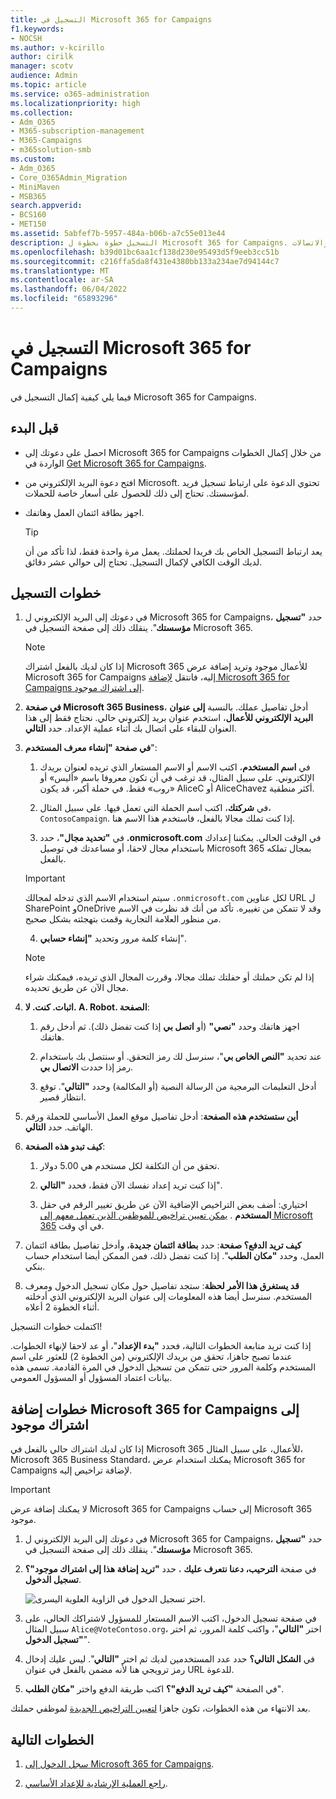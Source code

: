 ```yaml
---
title: التسجيل في Microsoft 365 for Campaigns
f1.keywords:
- NOCSH
ms.author: v-kcirillo
author: cirilk
manager: scotv
audience: Admin
ms.topic: article
ms.service: o365-administration
ms.localizationpriority: high
ms.collection:
- Adm_O365
- M365-subscription-management
- M365-Campaigns
- m365solution-smb
ms.custom:
- Adm_O365
- Core_O365Admin_Migration
- MiniMaven
- MSB365
search.appverid:
- BCS160
- MET150
ms.assetid: 5abfef7b-5957-484a-b06b-a7c55e013e44
description: التسجيل خطوة بخطوة ل Microsoft 365 for Campaigns. قم بحماية حملتك من تهديدات الأمان عبر الإنترنت للبريد الإلكتروني والبيانات والاتصالات.
ms.openlocfilehash: b39d01bc6aa1cf138d230e95493d5f9eeb3cc51b
ms.sourcegitcommit: c216ffa5da8f431e4380bb133a234ae7d94144c7
ms.translationtype: MT
ms.contentlocale: ar-SA
ms.lasthandoff: 06/04/2022
ms.locfileid: "65893296"
---
```

# <a name="sign-up-for-microsoft-365-for-campaigns"></a>التسجيل في Microsoft 365 for Campaigns 

فيما يلي كيفية إكمال التسجيل في Microsoft 365 for Campaigns.

## <a name="before-you-begin"></a>قبل البدء

- احصل على دعوتك إلى Microsoft 365 for Campaigns من خلال إكمال الخطوات الواردة في [Get Microsoft 365 for Campaigns](get-microsoft-365-campaigns.md).
- افتح دعوة البريد الإلكتروني من Microsoft. تحتوي الدعوة على ارتباط تسجيل فريد لمؤسستك. تحتاج إلى ذلك للحصول على أسعار خاصة للحملات.
- اجهز بطاقة ائتمان العمل وهاتفك.

    > [!TIP]
    > يعد ارتباط التسجيل الخاص بك فريدا لحملتك. يعمل مرة واحدة فقط، لذا تأكد من أن لديك الوقت الكافي لإكمال التسجيل. تحتاج إلى حوالي عشر دقائق.

## <a name="steps-to-sign-up"></a>خطوات التسجيل

1. في دعوتك إلى البريد الإلكتروني ل Microsoft 365 for Campaigns، حدد **"تسجيل مؤسستك**". ينقلك ذلك إلى صفحة التسجيل في Microsoft 365.

    > [!NOTE]
    > إذا كان لديك بالفعل اشتراك Microsoft 365 للأعمال موجود وتريد إضافة عرض Microsoft 365 for Campaigns إليه، فانتقل [لإضافة Microsoft 365 for Campaigns إلى اشتراك موجود](#steps-to-add-microsoft-365-for-campaigns-to-an-existing-subscription).

2. **في صفحة Microsoft 365 Business**، أدخل تفاصيل عملك. بالنسبة **إلى عنوان البريد الإلكتروني للأعمال**، استخدم عنوان بريد إلكتروني حالي. نحتاج فقط إلى هذا العنوان للبقاء على اتصال بك أثناء عملية الإعداد. حدد **التالي**.

3. **في صفحة "إنشاء معرف المستخدم**":
 
    1. في **اسم المستخدم**، اكتب الاسم أو الاسم المستعار الذي تريده لعنوان بريدك الإلكتروني. على سبيل المثال، قد ترغب في أن تكون معروفا باسم «أليس» أو «روب» فقط. في حملة أكبر، قد يكون AliceC أو AliceChavez أكثر منطقية.

    2. في **شركتك**، اكتب اسم الحملة التي تعمل فيها. على سبيل المثال، `ContosoCampaign`. إذا كنت تملك مجالا بالفعل، فاستخدم هذا الاسم هنا. 
 
    3. في **"تحديد مجال"**، حدد **.onmicrosoft.com** في الوقت الحالي. يمكننا إعدادك باستخدام مجال لاحقا، أو مساعدتك في توصيل Microsoft 365 بمجال تملكه بالفعل.

    > [!IMPORTANT]
    > سيتم استخدام الاسم الذي تدخله لمجالك `.onmicrosoft.com` لكل عناوين URL ل SharePoint وOneDrive وقد لا تتمكن من تغييره. تأكد من أنك قد نظرت في الاسم من منظور العلامة التجارية وقمت بتهجئته بشكل صحيح.

    4. إنشاء كلمة مرور وتحديد **"إنشاء حسابي**".
 
    > [!NOTE]
    > إذا لم تكن حملتك أو حفلتك تملك مجالا، وقررت المجال الذي تريده، فيمكنك شراء مجال الآن عن طريق تحديده.

4. **اثبات. كنت. لا. A. Robot. الصفحة**:
 
    1. اجهز هاتفك وحدد **"نصي"** (أو **اتصل بي** إذا كنت تفضل ذلك). ثم أدخل رقم هاتفك. 
 
    2. عند تحديد **"النص الخاص بي**"، سنرسل لك رمز التحقق. أو سنتصل بك باستخدام رمز إذا حددت **الاتصال بي**.
 
    3. أدخل التعليمات البرمجية من الرسالة النصية (أو المكالمة) وحدد **"التالي**". توقع انتظار قصير. 

5. **أين ستستخدم هذه الصفحة**: أدخل تفاصيل موقع العمل الأساسي للحملة ورقم الهاتف. حدد **التالي**.

6. **كيف تبدو هذه الصفحة**:

    1. تحقق من أن التكلفة لكل مستخدم هي 5.00 دولار. 

    2. إذا كنت تريد إعداد نفسك الآن فقط، فحدد **"التالي**". 

    3. اختياري: أضف بعض التراخيص الإضافية الآن عن طريق تغيير الرقم في حقل **المستخدم** . [يمكن تعيين تراخيص للموظفين الذين تعمل معهم إلى Microsoft 365](../admin/add-users/add-users.md?toc=%2fmicrosoft-365%2fcampaigns%2ftoc.json) في أي وقت.

7. **كيف تريد الدفع؟ صفحة**: حدد **بطاقة ائتمان جديدة**، وأدخل تفاصيل بطاقة ائتمان العمل، وحدد **"مكان الطلب**". إذا كنت تفضل ذلك، فمن الممكن أيضا استخدام حساب بنكي.

8. **قد يستغرق هذا الأمر لحظة**: ستجد تفاصيل حول مكان تسجيل الدخول ومعرف المستخدم. سنرسل أيضا هذه المعلومات إلى عنوان البريد الإلكتروني الذي أدخلته أثناء الخطوة 2 أعلاه.

اكتملت خطوات التسجيل! 

إذا كنت تريد متابعة الخطوات التالية، فحدد **"بدء الإعداد**"، أو عد لاحقا لإنهاء الخطوات. عندما تصبح جاهزا، تحقق من بريدك الإلكتروني (من الخطوة 2) للعثور على اسم المستخدم وكلمة المرور حتى تتمكن من تسجيل الدخول في المرة القادمة. تسمى هذه بيانات اعتماد المسؤول أو المسؤول العمومي.

## <a name="steps-to-add-microsoft-365-for-campaigns-to-an-existing-subscription"></a>خطوات إضافة Microsoft 365 for Campaigns إلى اشتراك موجود

إذا كان لديك اشتراك حالي بالفعل في Microsoft 365 للأعمال، على سبيل المثال، Microsoft 365 Business Standard، يمكنك استخدام عرض Microsoft 365 for Campaigns لإضافة تراخيص إليه.

> [!IMPORTANT]
> لا يمكنك إضافة عرض Microsoft 365 for Campaigns إلى حساب Microsoft 365 موجود.

1. في دعوتك إلى البريد الإلكتروني ل Microsoft 365 for Campaigns، حدد **"تسجيل مؤسستك**". ينقلك ذلك إلى صفحة التسجيل في Microsoft 365.

2. في صفحة **الترحيب، دعنا نتعرف عليك** ، حدد **"تريد إضافة هذا إلى اشتراك موجود"؟ تسجيل الدخول**.
    
   ![اختر تسجيل الدخول في الزاوية العلوية اليسرى.](../media/addtoexisting.png)

3. في صفحة تسجيل الدخول، اكتب الاسم المستعار للمسؤول لاشتراكك الحالي، على سبيل المثال `Alice@VoteContoso.org`، اختر **"التالي**"، واكتب كلمة المرور، ثم اختر **"تسجيل الدخول**".

4. في **الشكل التالي؟** حدد عدد المستخدمين لديك ثم اختر **"التالي**". ليس عليك إدخال رمز ترويجي هنا لأنه مضمن بالفعل في عنوان URL للدعوة.

5. في الصفحة **"كيف تريد الدفع"؟** اكتب طريقة الدفع واختر **"مكان الطلب**".

بعد الانتهاء من هذه الخطوات، تكون جاهزا [لتعيين التراخيص الجديدة](../admin/manage/assign-licenses-to-users.md) لموظفي حملتك.

## <a name="next-steps"></a>الخطوات التالية

1. [سجل الدخول إلى Microsoft 365 for Campaigns](m365-campaigns-sign-in.md).

2. [راجع العملية الإرشادية للإعداد الأساسي](m365bp-setup.md#guided-setup-process).
